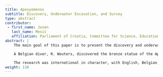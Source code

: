 ```yaml
---
title: Apoxyomenos
subtitle: Discovery, Underwater Excavation, and Survey
type: abstract
contributor:
 - first_name: Jasen
   last_name: Mesić
   affiliation: Parliament of Croatia, Committee for Science, Education, and Culture, Zagreb
abstract: |
    The main goal of this paper is to present the discovery and underwater survey of the ancient Apoxyomenos and to explore the mystery of how the statue ended up at the bottom of the sea.

    A Belgian diver, R. Wouters, discovered the bronze statue of the Apoxyomenos by chance while diving in the waters off the island of Mali Lošinj in the Republic of Croatia. The statue was found at a depth of 46 meters, on a curved seabed, stuck between two rocks. After very exacting preparations, which included the advice of many experts, the process of excavation began. The statue was brought to the surface with the cooperation of underwater archaeologists and members of the special police. Afterward, the Apoxyomenos was delivered to conservators. A month of research was then conducted at the underwater site where the statue was found.

    The research was international in character, with English, Belgian, and Croatian divers. They were driven by the same goal: to find other discoveries and possibly the underwater shipwreck. Unfortunately, despite detailed investigation with underwater metal detectors and waterpipes, the shipwreck has never been found. Does this mean that we will never find out how the Apoxyomenos ended up on the seabed? To answer this question, we will have to look more deeply into historical, geographical, climatic, and nautical contexts.
weight: 110
---
```

